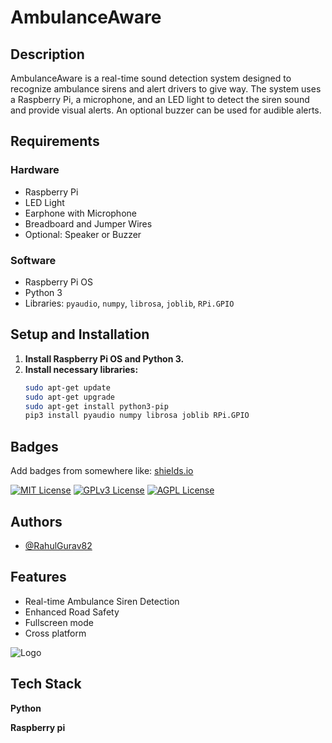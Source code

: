 # AmbulanceAware

## Description
AmbulanceAware is a real-time sound detection system designed to recognize ambulance sirens and alert drivers to give way. The system uses a Raspberry Pi, a microphone, and an LED light to detect the siren sound and provide visual alerts. An optional buzzer can be used for audible alerts.

## Requirements

### Hardware
- Raspberry Pi
- LED Light
- Earphone with Microphone
- Breadboard and Jumper Wires
- Optional: Speaker or Buzzer

### Software
- Raspberry Pi OS
- Python 3
- Libraries: `pyaudio`, `numpy`, `librosa`, `joblib`, `RPi.GPIO`

## Setup and Installation

1. **Install Raspberry Pi OS and Python 3.**
2. **Install necessary libraries:**
   ```bash
   sudo apt-get update
   sudo apt-get upgrade
   sudo apt-get install python3-pip
   pip3 install pyaudio numpy librosa joblib RPi.GPIO

## Badges

Add badges from somewhere like: [shields.io](https://shields.io/)

[![MIT License](https://img.shields.io/badge/License-MIT-green.svg)](https://choosealicense.com/licenses/mit/)
[![GPLv3 License](https://img.shields.io/badge/License-GPL%20v3-yellow.svg)](https://opensource.org/licenses/)
[![AGPL License](https://img.shields.io/badge/license-AGPL-blue.svg)](http://www.gnu.org/licenses/agpl-3.0)


## Authors

- [@RahulGurav82](https://www.github.com/octokatherine)


## Features

- Real-time Ambulance Siren Detection
- Enhanced Road Safety
- Fullscreen mode
- Cross platform


![Logo](https://dev-to-uploads.s3.amazonaws.com/uploads/articles/th5xamgrr6se0x5ro4g6.png)


## Tech Stack

**Python** 

**Raspberry pi** 

